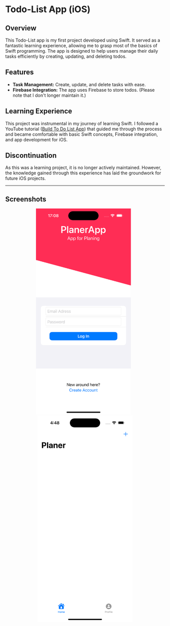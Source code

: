 # Todo-List App (iOS)

## Overview

This Todo-List app is my first project developed using Swift. It served as a fantastic learning experience, allowing me to grasp most of the basics of Swift programming. The app is designed to help users manage their daily tasks efficiently by creating, updating, and deleting todos.

## Features

- **Task Management:** Create, update, and delete tasks with ease.
- **Firebase Integration:** The app uses Firebase to store todos. (Please note that I don't longer maintain it.)

## Learning Experience

This project was instrumental in my journey of learning Swift. I followed a YouTube tutorial ([Build To Do List App](https://youtu.be/t_mypMqSXNw?si=d9_nWXVETJeKn8ca)) that guided me through the process and became comfortable with basic Swift concepts, Firebase integration, and app development for iOS.


## Discontinuation

As this was a learning project, it is no longer actively maintained. However, the knowledge gained through this experience has laid the groundwork for future iOS projects.

---

## Screenshots

<p align="center">
  <img src="./images/login_simulator.png" alt="Login Screen" width="300" style="display:inline-block; margin-right: 10px;"/>
  <img src="./images/main_app_simulator.png" alt="Main App Screen" width="300" style="display:inline-block;"/>
</p>
